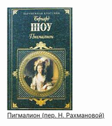 ![](Пигмалион%20(пер.%20Н.%20Рахмановой).jpg)  
[Пигмалион (пер. Н. Рахмановой)](Пигмалион%20(пер.%20Н.%20Рахмановой).txt)
